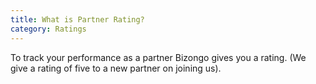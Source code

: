 ```yaml
---
title: What is Partner Rating?
category: Ratings
---
```

To track your performance as a partner Bizongo gives you a rating. (We give a rating of five to a new partner on joining us).